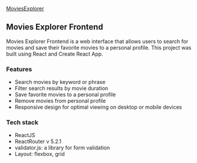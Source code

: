 [MoviesExplorer](https://movieexplorer.borisjaou.com/)

## Movies Explorer Frontend

Movies Explorer Frontend is a web interface that allows users to search for movies and save their favorite movies to a personal profile. This project was built using React and Create React App.

### Features
* Search movies by keyword or phrase
* Filter search results by movie duration
* Save favorite movies to a personal profile
* Remove movies from personal profile
* Responsive design for optimal viewing on desktop or mobile devices


### Tech stack
* ReactJS
* ReactRouter v 5.2.1
* validator.js: a library for form validation
* Layout: flexbox, grid

